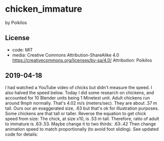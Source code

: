 # chicken_immature
by Poikilos

## License
* code: MIT
* media:
  Creative Commons Attribution-ShareAlike 4.0
  https://creativecommons.org/licenses/by-sa/4.0/
  Attribution: Poikilos

## 2019-04-18
I had watched a YouTube video of chicks but didn't measure the speed.
I also halved the speed below.
Today I did some research on chickens, and accounted for 10 Blender units being 1 Minetest unit.
Adult chickens run around 9mph normally. That's 4.02 m/s (meters/sec). They are about .37 m tall. Ours our an exaggerated size, .63 but that's ok for illustration purposes. Some chickens are that tall or taller.
Reverse the equation to get chick speed from size:
The chick, at size x10, is .53 m tall. Therefore, ratio of adult to immature is .63:.53. Maybe change it to two thirds: .63:.42 
Then change animation speed to match proportionally (to avoid foot sliding).
See updated code for details:
